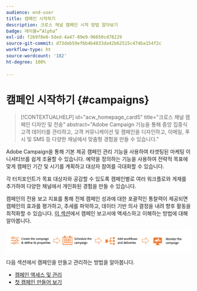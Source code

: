 ```yaml
---
audience: end-user
title: 캠페인 시작하기
description: 크로스 채널 캠페인 시작 방법 알아보기
badge: 레이블=“Alpha”
exl-id: f2b9f8e6-5ded-4a47-89e9-96650cd78229
source-git-commit: d73deb59ef6b4b4833da42b62515c474ba154f2c
workflow-type: ht
source-wordcount: '182'
ht-degree: 100%

---
```



# 캠페인 시작하기 {#campaigns}

>[!CONTEXTUALHELP]
>id="acw_homepage_card5"
>title="크로스 채널 캠페인 디자인 및 전송"
>abstract="Adobe Campaign 기능을 통해 중앙 집중식 고객 데이터를 관리하고, 고객 커뮤니케이션 및 캠페인을 디자인하고, 이메일, 푸시 및 SMS 등 다양한 채널에서 맞춤형 경험을 만들 수 있습니다."

Adobe Campaign을 통해 기본 제공 캠페인 관리 기능을 사용하여 타겟팅된 마케팅 이니셔티브를 쉽게 조율할 수 있습니다. 예약을 정의하는 기능을 사용하여 전략적 목표에 맞게 캠페인 기간 및 시기를 계획하고 대상자 참여를 극대화할 수 있습니다.

각 터치포인트가 목표 대상자와 공감할 수 있도록 캠페인별로 여러 워크플로와 게재를 추가하여 다양한 채널에서 개인화된 경험을 만들 수 있습니다.

캠페인의 전용 보고 지표를 통해 전체 캠페인 성과에 대한 포괄적인 통찰력이 제공되면 캠페인의 효과를 평가하고, 추세를 파악하고, 데이터 기반 의사 결정을 내려 향후 활동을 최적화할 수 있습니다. [이 섹션](../reporting/campaign-reports.md)에서 캠페인 보고서에 액세스하고 이해하는 방법에 대해 알아봅니다.

![캠페인 흐름](assets/campaign-flow.png)

다음 섹션에서 캠페인을 만들고 관리하는 방법을 알아봅니다.

* [캠페인 액세스 및 관리](manage-campaigns.md)
* [첫 캠페인 만들어 보기](create-campaigns.md)



<!--
Use Adobe Campaign to create cross-channel campaigns. With its marketing campaign orchestration capabilities, you can manage and centralize customer data, design customer communications and campaigns, and create personalized experiences across different channels. In this version, email, push and SMS channels are available.

Design and execute high-volume email campaigns to deliver personalized messages, for all platforms and screen sizes. 
Measure the effectiveness of your deliveries with detailed reports including the counts of opens, clicks, forwards, and more. With Adobe Campaign segmentation capabilities, you can run queries against a high-volume database, and easily define dynamic marketing segments which perfectly target your campaigns.
-->

<!--
Get Started with campaigns
Adobe Campaign offers a set of solutions that help you personalize and deliver campaigns across all of your online and offline channels. You can create, configure, execute and analyze marketing campaigns. All marketing campaigns can be managed from a unified control center. Discover how to browse and create marketing campaigns in this section.

Campaigns include actions (deliveries) and processes (importing or extracting files), as well as resources (marketing documents, delivery outlines). They are used in marketing campaigns. Campaigns are part of a program, and programs are included in a campaign plan.
-->
